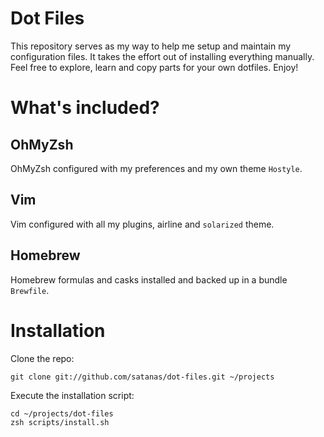 # Dot Files

This repository serves as my way to help me setup and maintain my configuration files. It takes the effort out of
installing everything manually. Feel free to explore, learn and copy parts for your own dotfiles. Enjoy!

# What's included?

## OhMyZsh

OhMyZsh configured with my preferences and my own theme `Hostyle`.

## Vim

Vim configured with all my plugins, airline and `solarized` theme.

## Homebrew

Homebrew formulas and casks installed and backed up in a bundle `Brewfile`.

# Installation

Clone the repo:
```
git clone git://github.com/satanas/dot-files.git ~/projects
```

Execute the installation script:
```
cd ~/projects/dot-files
zsh scripts/install.sh
```

